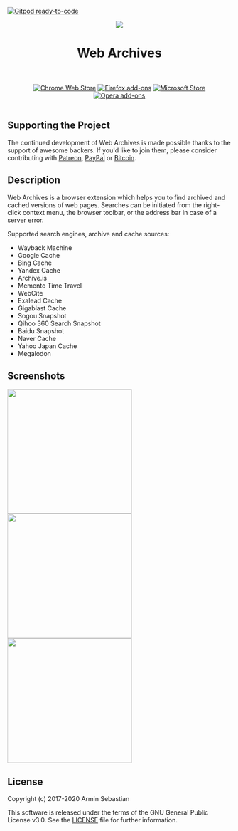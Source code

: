 [![Gitpod ready-to-code](https://img.shields.io/badge/Gitpod-ready--to--code-blue?logo=gitpod)](https://gitpod.io/#https://github.com/dessant/web-archives)

<p align="center"><img src="https://i.imgur.com/riAvJQD.png"></p>
<h1 align="center">Web Archives</h1>

<p align="center">
  </br></br>
  <a href="https://chrome.google.com/webstore/detail/hkligngkgcpcolhcnkgccglchdafcnao">
    <img src="https://i.imgur.com/B0i5sn3.png" alt="Chrome Web Store"></a>
  <a href="https://addons.mozilla.org/en-US/firefox/addon/view-page-archive/">
    <img src="https://i.imgur.com/dvof8rG.png" alt="Firefox add-ons"></a>
  <a href="https://microsoftedge.microsoft.com/addons/detail/apcfghlggldjdjepjnahfdjgdcdekhda">
    <img src="https://i.imgur.com/n49Wiu2.png" alt="Microsoft Store"></a>
  <a href="https://addons.opera.com/en/extensions/details/view-page-archive-cache/">
    <img src="https://i.imgur.com/wK10qEV.png" alt="Opera add-ons"></a>
  </br></br>
</p>

## Supporting the Project

The continued development of Web Archives is made possible
thanks to the support of awesome backers. If you'd like to join them,
please consider contributing with
[Patreon](https://armin.dev/go/patreon?pr=web-archives&src=repo),
[PayPal](https://armin.dev/go/paypal?pr=web-archives&src=repo) or
[Bitcoin](https://armin.dev/go/bitcoin?pr=web-archives&src=repo).

## Description

Web Archives is a browser extension which helps you to find
archived and cached versions of web pages. Searches can be initiated from
the right-click context menu, the browser toolbar, or the address bar
in case of a server error.

Supported search engines, archive and cache sources:

* Wayback Machine
* Google Cache
* Bing Cache
* Yandex Cache
* Archive.is
* Memento Time Travel
* WebCite
* Exalead Cache
* Gigablast Cache
* Sogou Snapshot
* Qihoo 360 Search Snapshot
* Baidu Snapshot
* Naver Cache
* Yahoo Japan Cache
* Megalodon

## Screenshots

<p>
  <img width="280" src="https://i.imgur.com/dereVK7.png">
  <img width="280" src="https://i.imgur.com/Vq44x2U.png">
  <img width="280" src="https://i.imgur.com/HTQXSoB.png">
</p>

## License

Copyright (c) 2017-2020 Armin Sebastian

This software is released under the terms of the GNU General Public License v3.0.
See the [LICENSE](LICENSE) file for further information.
